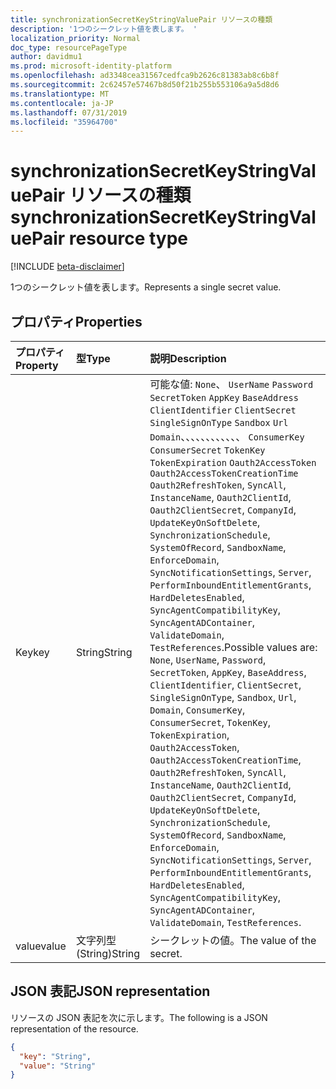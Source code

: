 ```yaml
---
title: synchronizationSecretKeyStringValuePair リソースの種類
description: '1つのシークレット値を表します。 '
localization_priority: Normal
doc_type: resourcePageType
author: davidmu1
ms.prod: microsoft-identity-platform
ms.openlocfilehash: ad3348cea31567cedfca9b2626c81383ab8c6b8f
ms.sourcegitcommit: 2c62457e57467b8d50f21b255b553106a9a5d8d6
ms.translationtype: MT
ms.contentlocale: ja-JP
ms.lasthandoff: 07/31/2019
ms.locfileid: "35964700"
---
```

# <a name="synchronizationsecretkeystringvaluepair-resource-type"></a><span data-ttu-id="229f5-103">synchronizationSecretKeyStringValuePair リソースの種類</span><span class="sxs-lookup"><span data-stu-id="229f5-103">synchronizationSecretKeyStringValuePair resource type</span></span>

[!INCLUDE [beta-disclaimer](../../includes/beta-disclaimer.md)]

<span data-ttu-id="229f5-104">1つのシークレット値を表します。</span><span class="sxs-lookup"><span data-stu-id="229f5-104">Represents a single secret value.</span></span> 

## <a name="properties"></a><span data-ttu-id="229f5-105">プロパティ</span><span class="sxs-lookup"><span data-stu-id="229f5-105">Properties</span></span>
| <span data-ttu-id="229f5-106">プロパティ</span><span class="sxs-lookup"><span data-stu-id="229f5-106">Property</span></span>     | <span data-ttu-id="229f5-107">型</span><span class="sxs-lookup"><span data-stu-id="229f5-107">Type</span></span>   |<span data-ttu-id="229f5-108">説明</span><span class="sxs-lookup"><span data-stu-id="229f5-108">Description</span></span>|
|:---------------|:--------|:----------|
|<span data-ttu-id="229f5-109">Key</span><span class="sxs-lookup"><span data-stu-id="229f5-109">key</span></span>|<span data-ttu-id="229f5-110">String</span><span class="sxs-lookup"><span data-stu-id="229f5-110">String</span></span>| <span data-ttu-id="229f5-111">可能な値: `None`、 `UserName` `Password` `SecretToken` `AppKey` `BaseAddress` `ClientIdentifier` `ClientSecret` `SingleSignOnType` `Sandbox` `Url` `Domain`、、、、、、、、、、、、 `ConsumerKey` `ConsumerSecret` `TokenKey` `TokenExpiration` `Oauth2AccessToken` `Oauth2AccessTokenCreationTime` `Oauth2RefreshToken`, `SyncAll`, `InstanceName`, `Oauth2ClientId`, `Oauth2ClientSecret`, `CompanyId`, `UpdateKeyOnSoftDelete`, `SynchronizationSchedule`, `SystemOfRecord`, `SandboxName`, `EnforceDomain`, `SyncNotificationSettings`, `Server`, `PerformInboundEntitlementGrants`, `HardDeletesEnabled`, `SyncAgentCompatibilityKey`, `SyncAgentADContainer`, `ValidateDomain`, `TestReferences`.</span><span class="sxs-lookup"><span data-stu-id="229f5-111">Possible values are: `None`, `UserName`, `Password`, `SecretToken`, `AppKey`, `BaseAddress`, `ClientIdentifier`, `ClientSecret`, `SingleSignOnType`, `Sandbox`, `Url`, `Domain`, `ConsumerKey`, `ConsumerSecret`, `TokenKey`, `TokenExpiration`, `Oauth2AccessToken`, `Oauth2AccessTokenCreationTime`, `Oauth2RefreshToken`, `SyncAll`, `InstanceName`, `Oauth2ClientId`, `Oauth2ClientSecret`, `CompanyId`, `UpdateKeyOnSoftDelete`, `SynchronizationSchedule`, `SystemOfRecord`, `SandboxName`, `EnforceDomain`, `SyncNotificationSettings`, `Server`, `PerformInboundEntitlementGrants`, `HardDeletesEnabled`, `SyncAgentCompatibilityKey`, `SyncAgentADContainer`, `ValidateDomain`, `TestReferences`.</span></span>|
|<span data-ttu-id="229f5-112">value</span><span class="sxs-lookup"><span data-stu-id="229f5-112">value</span></span>|<span data-ttu-id="229f5-113">文字列型 (String)</span><span class="sxs-lookup"><span data-stu-id="229f5-113">String</span></span>|<span data-ttu-id="229f5-114">シークレットの値。</span><span class="sxs-lookup"><span data-stu-id="229f5-114">The value of the secret.</span></span>|

## <a name="json-representation"></a><span data-ttu-id="229f5-115">JSON 表記</span><span class="sxs-lookup"><span data-stu-id="229f5-115">JSON representation</span></span>

<span data-ttu-id="229f5-116">リソースの JSON 表記を次に示します。</span><span class="sxs-lookup"><span data-stu-id="229f5-116">The following is a JSON representation of the resource.</span></span>

<!-- {
  "blockType": "resource",
  "optionalProperties": [

  ],
  "@odata.type": "microsoft.graph.synchronizationSecretKeyStringValuePair"
}-->

```json
{
  "key": "String",
  "value": "String"
}

```

<!-- uuid: 8fcb5dbc-d5aa-4681-8e31-b001d5168d79
2015-10-25 14:57:30 UTC -->
<!--
{
  "type": "#page.annotation",
  "description": "synchronizationSecretKeyStringValuePair resource",
  "keywords": "",
  "section": "documentation",
  "tocPath": "",
  "suppressions": []
}
-->
